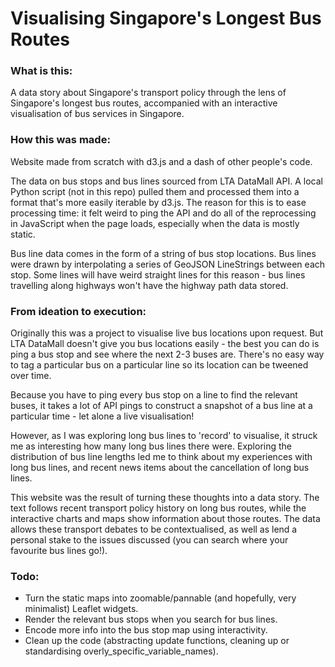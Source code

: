# Visualising Singapore's Longest Bus Routes

### What is this:

A data story about Singapore's transport policy through the lens of Singapore's longest bus routes, accompanied with an interactive visualisation of bus services in Singapore.

### How this was made:

Website made from scratch with d3.js and a dash of other people's code. 

The data on bus stops and bus lines sourced from LTA DataMall API. A local Python script (not in this repo) pulled them and processed them into a format that's more easily iterable by d3.js. The reason for this is to ease processing time: it felt weird to ping the API and do all of the reprocessing in JavaScript when the page loads, especially when the data is mostly static. 

Bus line data comes in the form of a string of bus stop locations. Bus lines were drawn by interpolating a series of GeoJSON LineStrings between each stop. Some lines will have weird straight lines for this reason - bus lines travelling along highways won't have the highway path data stored. 

### From ideation to execution:

Originally this was a project to visualise live bus locations upon request. But LTA DataMall doesn't give you bus locations easily - the best you can do is ping a bus stop and see where the next 2-3 buses are. There's no easy way to tag a particular bus on a particular line so its location can be tweened over time.

Because you have to ping every bus stop on a line to find the relevant buses, it takes a lot of API pings to construct a snapshot of a bus line at a particular time - let alone a live visualisation!

However, as I was exploring long bus lines to 'record' to visualise, it struck me as interesting how many long bus lines there were. Exploring the distribution of bus line lengths led me to think about my experiences with long bus lines, and recent news items about the cancellation of long bus lines.

This website was the result of turning these thoughts into a data story. The text follows recent transport policy history on long bus routes, while the interactive charts and maps show information about those routes. The data allows these transport debates to be contextualised, as well as lend a personal stake to the issues discussed (you can search where your favourite bus lines go!).

### Todo:

- Turn the static maps into zoomable/pannable (and hopefully, very minimalist) Leaflet widgets.
- Render the relevant bus stops when you search for bus lines.
- Encode more info into the bus stop map using interactivity.
- Clean up the code (abstracting update functions, cleaning up or standardising overly_specific_variable_names).
